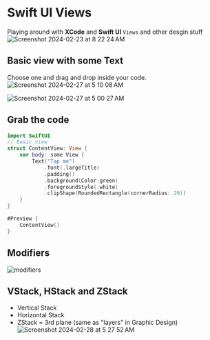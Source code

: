 # Swift UI Views
Playing around with **XCode** and **Swift UI** `Views` and other desgin stuff<br>
![Screenshot 2024-02-23 at 8 22 24 AM](https://github.com/danielurra/swift-ui-views/assets/51704179/8c0d1025-7fac-4cb0-b6b7-43abe78bcd86)<br>
## Basic view with some Text
Choose one and drag and drop inside your code.<br>
![Screenshot 2024-02-27 at 5 10 08 AM](https://github.com/danielurra/swift-ui-views/assets/51704179/d8d48c59-67b9-4339-9ef1-be665b49db56)<br>

![Screenshot 2024-02-27 at 5 00 27 AM](https://github.com/danielurra/swift-ui-views/assets/51704179/c5c99c60-eb6c-4f93-9282-7017f17679b6)<br>
## Grab the code
```swift
import SwiftUI
// Basic view
struct ContentView: View {
    var body: some View {
        Text("Tap me")
            .font(.largeTitle)
            .padding()
            .background(Color.green)
            .foregroundStyle(.white)
            .clipShape(RoundedRectangle(cornerRadius: 20))
    }
}

#Preview {
    ContentView()
}
```
## Modifiers
![modifiers](https://github.com/danielurra/swift-ui-views/assets/51704179/12e045e8-5365-4349-af7a-f6bda8892b81)<br>
## VStack, HStack and ZStack
* Vertical Stack
* Horizontal Stack
* ZStack = 3rd plane (same as "layers" in Graphic Design)
![Screenshot 2024-02-28 at 5 27 52 AM](https://github.com/danielurra/swift-ui-views/assets/51704179/de0867a4-1ddc-41c6-84f0-ec9e927db1a3)<br>
